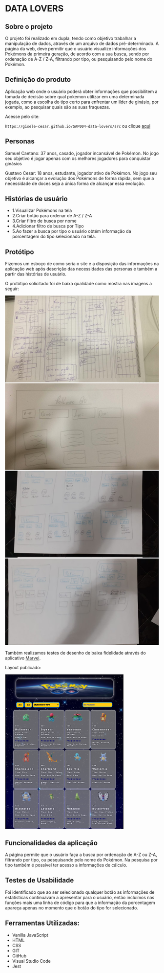 # DATA LOVERS

## Sobre o projeto

O projeto foi realizado em dupla, tendo como objetivo trabalhar a manipulação de dados, através de um arquivo de dados pré-determinado. A página da web, deve permitir que o usuário visualize informações dos Pokémons da primeira geração, de acordo com a sua busca, sendo por ordenação de A-Z / Z-A, filtrando por tipo, ou pesquisando pelo nome do Pokémon.

## Definição do produto

Aplicação web onde o usuário poderá obter informações que possibilitem a tomada de decisão sobre qual pokemon utilizar em uma determinada jogada, como a escolha do tipo certo para enfrentar um líder de ginásio, por exemplo, ao pesquisar quais são as suas fraquezas.

Acesse pelo site:

`https://gisele-cesar.github.io/SAP004-data-lovers/src` ou clique [aqui](https://gisele-cesar.github.io/SAP004-data-lovers/src)

## Personas

Samuel Caetano: 37 anos, casado, jogador incansável de Pokémon. No jogo seu objetivo é jogar apenas com os melhores jogadores para conquistar ginásios 

Gustavo Cesar: 18 anos, estudante, jogador ativo de Pokémon. No jogo seu objetivo é alcançar a evolução dos Pokémons de forma rápida, sem que a necessidade de doces seja a única forma de alcançar essa evolução. 

## Histórias de usuário

* 1.Visualizar Pokémons na tela
* 2.Criar botão para ordenar de A-Z / Z-A
* 3.Criar filtro de busca por nome
* 4.Adicionar filtro de busca por Tipo 
* 5.Ao fazer a busca por tipo o usuário obtém informação da porcentagem do tipo selecionado na tela. 

## Protótipo

Fizemos um esboço de como seria o site e a disposição das informações na aplicação web após descrição das necessidades das personas e também a partir das histórias de usuário.

O protótipo solicitado foi de baixa qualidade como mostra nas imagens a seguir:

![layout1](src/PrototipoGih1.jpeg)
![layout1](src/PrototipoGih2.jpeg)
![layout1](src/PrototipoRe1.jpeg)
![layout1](src/PrototipoRe2.jpeg)

Também realizamos testes de desenho de baixa fidelidade através do aplicativo [Marvel](https://marvelapp.com/575b2ij/screen/68480001).

Layout publicado:

![layoutPublicado](src/Img/LayoutFinal.png)

## Funcionalidades da aplicação

A página permite que o usuário faça a busca por ordenação de A-Z ou Z-A, filtrando por tipo, ou pesquisando pelo nome do Pokémon. Na pesquisa por tipo também é possível ter acesso a informações de cálculo.

## Testes de Usabilidade

Foi identificado que ao ser selecionado qualquer botão as informações de estatísticas continuavam a apresentar para o usuário, então incluímos nas funções mais uma linha de código para que a informação da porcentagem apareça apenas no momento que o botão do tipo for selecionado.

## Ferramentas Utilizadas:

* Vanilla JavaScript
* HTML
* CSS
* GIT
* GitHub
* Visual Studio Code
* Jest